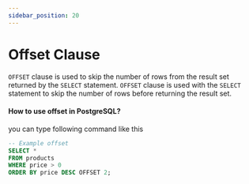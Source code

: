 ```yaml
---
sidebar_position: 20
---
```


# Offset Clause

`OFFSET` clause is used to skip the number of rows from the result set returned by the `SELECT` statement. `OFFSET`
clause is used with the `SELECT` statement to skip the number of rows before returning the result set.

#### How to use offset in PostgreSQL?

you can type following command like this

```sql
-- Example offset
SELECT *
FROM products
WHERE price > 0
ORDER BY price DESC OFFSET 2;
```
